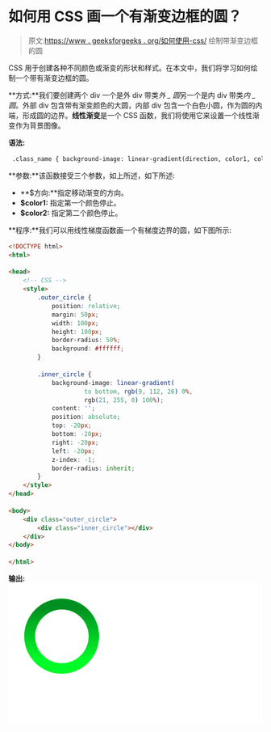 # 如何用 CSS 画一个有渐变边框的圆？

> 原文:[https://www . geeksforgeeks . org/如何使用-css/](https://www.geeksforgeeks.org/how-to-draw-a-circle-with-gradient-border-using-css/) 绘制带渐变边框的圆

CSS 用于创建各种不同颜色或渐变的形状和样式。在本文中，我们将学习如何绘制一个带有渐变边框的圆。

**方式:**我们要创建两个 div 一个是外 div 带类*外 _ 圆*另一个是内 div 带类*内 _ 圆*。外部 div 包含带有渐变颜色的大圆，内部 div 包含一个白色小圆，作为圆的内端，形成圆的边界。**线性渐变**是一个 CSS 函数，我们将使用它来设置一个线性渐变作为背景图像。

**语法:**

```html
 .class_name { background-image: linear-gradient(direction, color1, color2 } 
```

**参数:**该函数接受三个参数，如上所述，如下所述:

*   **$方向:**指定移动渐变的方向。
*   **$color1:** 指定第一个颜色停止。
*   **$color2:** 指定第二个颜色停止。

**程序:**我们可以用线性梯度函数画一个有梯度边界的圆，如下图所示:

```html
<!DOCTYPE html>
<html>

<head>
    <!-- CSS -->
    <style>
        .outer_circle {
            position: relative;
            margin: 50px;
            width: 100px;
            height: 100px;
            border-radius: 50%;
            background: #ffffff;
        }

        .inner_circle {
            background-image: linear-gradient(
                     to bottom, rgb(9, 112, 26) 0%,
                     rgb(21, 255, 0) 100%);
            content: '';
            position: absolute;
            top: -20px;
            bottom: -20px;
            right: -20px;
            left: -20px;
            z-index: -1;
            border-radius: inherit;
        }
    </style>
</head>

<body>
    <div class="outer_circle">
        <div class="inner_circle"></div>
    </div>
</body>

</html>
```

**输出:**
![](img/d6b452fa133a353277045600cf4c43f3.png)